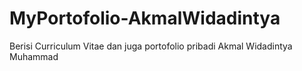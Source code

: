 # MyPortofolio-AkmalWidadintya
Berisi Curriculum Vitae dan juga portofolio pribadi Akmal Widadintya Muhammad
